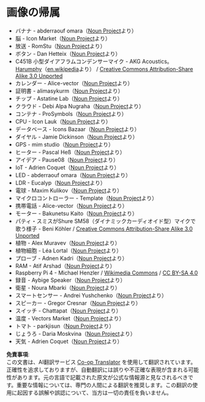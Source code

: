 <!--
CO_OP_TRANSLATOR_METADATA:
{
  "original_hash": "4506d33bbda7acc0ab20980172687090",
  "translation_date": "2025-08-24T20:52:48+00:00",
  "source_file": "attributions.md",
  "language_code": "ja"
}
-->
# 画像の帰属

* バナナ - abderraouf omara（[Noun Project](https://thenounproject.com)より）
* 脳 - Icon Market（[Noun Project](https://thenounproject.com)より）
* 放送 - RomStu（[Noun Project](https://thenounproject.com)より）
* ボタン - Dan Hetteix（[Noun Project](https://thenounproject.com)より）
* C451B 小型ダイアフラムコンデンサーマイク - AKG Acoustics。 [Harumphy](https://en.wikipedia.org/wiki/User:Harumphy)（[en.wikipedia](https://en.wikipedia.org/)より） / [Creative Commons Attribution-Share Alike 3.0 Unported](https://creativecommons.org/licenses/by-sa/3.0/deed.en)
* カレンダー - Alice-vector（[Noun Project](https://thenounproject.com)より）
* 証明書 - alimasykurm（[Noun Project](https://thenounproject.com)より）
* チップ - Astatine Lab（[Noun Project](https://thenounproject.com)より）
* クラウド - Debi Alpa Nugraha（[Noun Project](https://thenounproject.com)より）
* コンテナ - ProSymbols（[Noun Project](https://thenounproject.com)より）
* CPU - Icon Lauk（[Noun Project](https://thenounproject.com)より）
* データベース - Icons Bazaar（[Noun Project](https://thenounproject.com)より）
* ダイヤル - Jamie Dickinson（[Noun Project](https://thenounproject.com)より）
* GPS - mim studio（[Noun Project](https://thenounproject.com)より）
* ヒーター - Pascal Heß（[Noun Project](https://thenounproject.com)より）
* アイデア - Pause08（[Noun Project](https://thenounproject.com)より）
* IoT - Adrien Coquet（[Noun Project](https://thenounproject.com)より）
* LED - abderraouf omara（[Noun Project](https://thenounproject.com)より）
* LDR - Eucalyp（[Noun Project](https://thenounproject.com)より）
* 電球 - Maxim Kulikov（[Noun Project](https://thenounproject.com)より）
* マイクロコントローラー - Template（[Noun Project](https://thenounproject.com)より）
* 携帯電話 - Alice-vector（[Noun Project](https://thenounproject.com)より）
* モーター - Bakunetsu Kaito（[Noun Project](https://thenounproject.com)より）
* パティ・スミスがShure SM58（ダイナミックカーディオイド型）マイクで歌う様子 - Beni Köhler / [Creative Commons Attribution-Share Alike 3.0 Unported](https://creativecommons.org/licenses/by-sa/3.0/deed.en)
* 植物 - Alex Muravev（[Noun Project](https://thenounproject.com)より）
* 植物細胞 - Léa Lortal（[Noun Project](https://thenounproject.com)より）
* プローブ - Adnen Kadri（[Noun Project](https://thenounproject.com)より）
* RAM - Atif Arshad（[Noun Project](https://thenounproject.com)より）
* Raspberry Pi 4 - Michael Henzler / [Wikimedia Commons](https://commons.wikimedia.org/wiki/Main_Page) / [CC BY-SA 4.0](https://creativecommons.org/licenses/by-sa/4.0/)
* 録音 - Aybige Speaker（[Noun Project](https://thenounproject.com)より）
* 衛星 - Noura Mbarki（[Noun Project](https://thenounproject.com)より）
* スマートセンサー - Andrei Yushchenko（[Noun Project](https://thenounproject.com)より）
* スピーカー - Gregor Cresnar（[Noun Project](https://thenounproject.com)より）
* スイッチ - Chattapat（[Noun Project](https://thenounproject.com)より）
* 温度 - Vectors Market（[Noun Project](https://thenounproject.com)より）
* トマト - parkjisun（[Noun Project](https://thenounproject.com)より）
* じょうろ - Daria Moskvina（[Noun Project](https://thenounproject.com)より）
* 天気 - Adrien Coquet（[Noun Project](https://thenounproject.com)より）

**免責事項**:  
この文書は、AI翻訳サービス [Co-op Translator](https://github.com/Azure/co-op-translator) を使用して翻訳されています。正確性を追求しておりますが、自動翻訳には誤りや不正確な表現が含まれる可能性があります。元の言語で記載された原文が公式な情報源と見なされるべきです。重要な情報については、専門の人間による翻訳を推奨します。この翻訳の使用に起因する誤解や誤認について、当方は一切の責任を負いません。